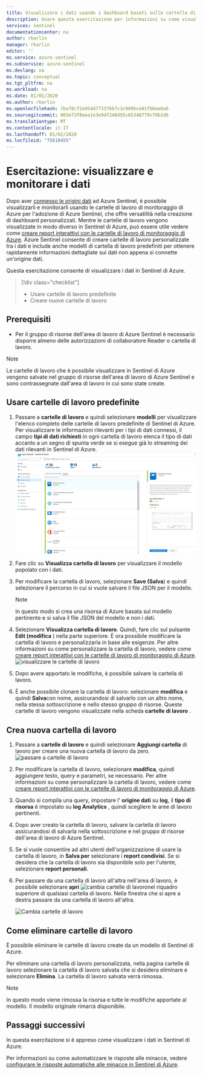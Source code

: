 ```yaml
---
title: Visualizzare i dati usando i dashboard basati sulle cartelle di lavoro di monitoraggio di Azure in Sentinel di Azure | Microsoft Docs
description: Usare questa esercitazione per informazioni su come visualizzare i dati usando i dashboard basati sulle cartelle di lavoro in Sentinel di Azure.
services: sentinel
documentationcenter: na
author: rkarlin
manager: rkarlin
editor: ''
ms.service: azure-sentinel
ms.subservice: azure-sentinel
ms.devlang: na
ms.topic: conceptual
ms.tgt_pltfrm: na
ms.workload: na
ms.date: 01/01/2020
ms.author: rkarlin
ms.openlocfilehash: 7baf8cf2e954d773376b7c3c989bce01f60ae0a6
ms.sourcegitcommit: 003e73f8eea1e3e9df248d55c65348779c79b1d6
ms.translationtype: MT
ms.contentlocale: it-IT
ms.lasthandoff: 01/02/2020
ms.locfileid: "75610455"
---
```

# <a name="tutorial-visualize-and-monitor-your-data"></a>Esercitazione: visualizzare e monitorare i dati



Dopo aver [connesso le origini dati](quickstart-onboard.md) ad Azure Sentinel, è possibile visualizzarli e monitorarli usando le cartelle di lavoro di monitoraggio di Azure per l'adozione di Azure Sentinel, che offre versatilità nella creazione di dashboard personalizzati. Mentre le cartelle di lavoro vengono visualizzate in modo diverso in Sentinel di Azure, può essere utile vedere come [creare report interattivi con le cartelle di lavoro di monitoraggio di Azure](../azure-monitor/app/usage-workbooks.md). Azure Sentinel consente di creare cartelle di lavoro personalizzate tra i dati e include anche modelli di cartella di lavoro predefiniti per ottenere rapidamente informazioni dettagliate sui dati non appena si connette un'origine dati.


Questa esercitazione consente di visualizzare i dati in Sentinel di Azure.
> [!div class="checklist"]
> * Usare cartelle di lavoro predefinite
> * Creare nuove cartelle di lavoro

## <a name="prerequisites"></a>Prerequisiti

- Per il gruppo di risorse dell'area di lavoro di Azure Sentinel è necessario disporre almeno delle autorizzazioni di collaboratore Reader o cartella di lavoro.

> [!NOTE]
> Le cartelle di lavoro che è possibile visualizzare in Sentinel di Azure vengono salvate nel gruppo di risorse dell'area di lavoro di Azure Sentinel e sono contrassegnate dall'area di lavoro in cui sono state create.

## <a name="use-built-in-workbooks"></a>Usare cartelle di lavoro predefinite

1. Passare a **cartelle di lavoro** e quindi selezionare **modelli** per visualizzare l'elenco completo delle cartelle di lavoro predefinite di Sentinel di Azure. Per visualizzare le informazioni rilevanti per i tipi di dati connessi, il campo **tipi di dati richiesti** in ogni cartella di lavoro elenca il tipo di dati accanto a un segno di spunta verde se si esegue già lo streaming dei dati rilevanti in Sentinel di Azure.
  ![passare a cartelle di lavoro](./media/tutorial-monitor-data/access-workbooks.png)
1. Fare clic su **Visualizza cartella di lavoro** per visualizzare il modello popolato con i dati.
  
1. Per modificare la cartella di lavoro, selezionare **Save (Salva**) e quindi selezionare il percorso in cui si vuole salvare il file JSON per il modello. 

   > [!NOTE]
   > In questo modo si crea una risorsa di Azure basata sul modello pertinente e si salva il file JSON del modello e non i dati.


1. Selezionare **Visualizza cartella di lavoro**. Quindi, fare clic sul pulsante **Edit (modifica** ) nella parte superiore. È ora possibile modificare la cartella di lavoro e personalizzarla in base alle esigenze. Per altre informazioni su come personalizzare la cartella di lavoro, vedere come [creare report interattivi con le cartelle di lavoro di monitoraggio di Azure](../azure-monitor/app/usage-workbooks.md).
![visualizzare le cartelle di lavoro](./media/tutorial-monitor-data/workbook-graph.png)
1. Dopo avere apportato le modifiche, è possibile salvare la cartella di lavoro. 

1. È anche possibile clonare la cartella di lavoro: selezionare **modifica** e quindi **Salva**con nome, assicurandosi di salvarlo con un altro nome, nella stessa sottoscrizione e nello stesso gruppo di risorse. Queste cartelle di lavoro vengono visualizzate nella scheda **cartelle di lavoro** .


## <a name="create-new-workbook"></a>Crea nuova cartella di lavoro

1. Passare a **cartelle di lavoro** e quindi selezionare **Aggiungi cartella** di lavoro per creare una nuova cartella di lavoro da zero.
  ![passare a cartelle di lavoro](./media/tutorial-monitor-data/create-workbook.png)

1. Per modificare la cartella di lavoro, selezionare **modifica**, quindi aggiungere testo, query e parametri, se necessario. Per altre informazioni su come personalizzare la cartella di lavoro, vedere come [creare report interattivi con le cartelle di lavoro di monitoraggio di Azure](../azure-monitor/app/usage-workbooks.md). 

1. Quando si compila una query, impostare l' **origine dati** su **log**, il **tipo di risorsa** è impostato su **log Analytics** , quindi scegliere le aree di lavoro pertinenti. 

1. Dopo aver creato la cartella di lavoro, salvare la cartella di lavoro assicurandosi di salvarla nella sottoscrizione e nel gruppo di risorse dell'area di lavoro di Azure Sentinel.

1. Se si vuole consentire ad altri utenti dell'organizzazione di usare la cartella di lavoro, in **Salva per** selezionare i **report condivisi**. Se si desidera che la cartella di lavoro sia disponibile solo per l'utente, selezionare **report personali**.

1. Per passare da una cartella di lavoro all'altra nell'area di lavoro, è possibile selezionare **apri** ![cambia cartelle di lavoro](./media/tutorial-monitor-data/switch.png)nel riquadro superiore di qualsiasi cartella di lavoro. Nella finestra che si apre a destra passare da una cartella di lavoro all'altra.

   ![Cambia cartelle di lavoro](./media/tutorial-monitor-data/switch-workbooks.png)


## <a name="how-to-delete-workbooks"></a>Come eliminare cartelle di lavoro

È possibile eliminare le cartelle di lavoro create da un modello di Sentinel di Azure. 

Per eliminare una cartella di lavoro personalizzata, nella pagina cartelle di lavoro selezionare la cartella di lavoro salvata che si desidera eliminare e selezionare **Elimina**. La cartella di lavoro salvata verrà rimossa.

> [!NOTE]
> In questo modo viene rimossa la risorsa e tutte le modifiche apportate al modello. Il modello originale rimarrà disponibile.

## <a name="next-steps"></a>Passaggi successivi

In questa esercitazione si è appreso come visualizzare i dati in Sentinel di Azure.

Per informazioni su come automatizzare le risposte alle minacce, vedere [configurare le risposte automatiche alle minacce in Sentinel di Azure](tutorial-respond-threats-playbook.md).

